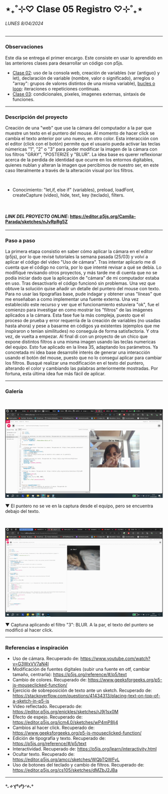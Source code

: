 # ⋆₊˚⊹♡ Clase 05 Registro ♡⊹˚₊⋆
###### _LUNES 8/04/2024_

***
 
### Observaciones

<!---Recordar para programar "md" (markdown): 
- https://github.com/adam-p/markdown-here/wiki/Markdown-Cheatsheet 
- https://www.markdownguide.org/basic-syntax/--->
Este día se entrega el primer encargo. Este consiste en usar lo aprendido en las anteriores clases para desarrollar un código con p5js.

- [Clase 02](https://github.com/disenoUDP/dis9034-2024-1/tree/main/clases/clase-02): uso de la consola web, creación de variables (var {antiguo} y let), declaración de variable (nombre, valor o significado), arreglos o "array": grupos de valores distintos de una misma variable), [bucles o loop](https://developer.mozilla.org/en-US/docs/Web/JavaScript/Guide/Loops_and_iteration): iteraciones o repeticiones continuas.
- [Clase 03](https://github.com/disenoUDP/dis9034-2024-1/tree/main/clases/clase-03): condicionales, pixeles, imagenes externas, sintaxis de funciones.

***
 
### Descripción del proyecto
Creación de una "web" que use la cámara del computador a la par que muestre un texto en el puntero del mouse. Al momento de hacer click se cambia el texto anterior por uno nuevo, en otro color. Esta interacción con el editor (click con el botón) permite que el usuario pueda activar las teclas númericas "1", "2" o "3" para poder modificar la imagen de la cámara con los filtros "GRAY", "POSTERIZE y "BLUR". La idea base es querer reflexionar acerca de la perdida de identidad que ocurre en los entornos digitables, quienes nublan y alteran la imagen que percibimos de nuestro ser, en este caso literalmente a través de la alteración visual por los filtros.

<br>

- Conocimiento: "let,if, else if" (variables), preload, loadFont, createCapture (video), hide, text, key (teclado), filters.

<br>

#### *LINK DEL PROYECTO ONLINE*: https://editor.p5js.org/Camila-Parada/sketches/nJvRpRg5Z 

***

### Paso a paso

La primera etapa consistio en saber cómo aplicar la cámara en el editor (p5js), por lo que revisé tutoriales la semana pasada (25/03) y volví a aplicar el código del video "Uso de cámara". Tras intentar aplicarlo me di cuenta que el código no corría, por lo que intenté revisar a qué se debía. Lo modifiqué revisando otros proyectos, y más tarde me di cuenta que no se podía iniciar dado que la aplicación de "cámara" de mi computador estaba en uso. Tras desactivarlo el código funcionó sin problemas. Una vez que obtuve la solución quise añadir un detalle del puntero del mouse con texto. Para no usar las tipografías base, pude indagar y obtener unas "líneas" que me enseñaban a como implementar una fuente externa. Una vez establecido este recurso y ver que el funcionamiento estuviera "ok", fue el comienzo para investigar en como mostrar los "filtros" de las imágenes aplicados a la cámara. Esta fase fue la más compleja, puesto que el proceso de prueba y error requerría de la creación de variables (no usadas hasta ahora) y pese a basarme en códigos ya existentes (ejemplos que me inspiraron o tenían similitudes) no conseguía de forma satisfactoria. Y otra vez, de vuelta a empezar. Al final di con un proyecto de un chico que expone distintos filtros a una misma imagen usando las teclas numericas del equipo. Esto fue aplicado en la línea 35, adaptando los parámetros. Ya concretada mi idea base desarrollé interés de generar una interacción usando el botón del mouse, puesto que no lo conseguí aplicar para cambiar los filtros. Busqué realizar una modificación en el texto del puntero, alterando el color y cambiando las palabras anteriormente mostradas. Por fortuna, esta última idea fue más fácil de aplicar.

***

### Galería
<br>

![primera etapa - resultado](./images/primera.etapa-resultado.png)

▼ El puntero no se ve en la captura desde el equipo, pero se encuentra debajo del texto.

<br>

![segunda etapa - resultado final](./images/segunda.etapa-resultado.final.png)

▼ Captuna aplicando el filtro "3": BLUR. A la par, el texto del puntero se modificó al hacer click.

***

### Referencias e inspiración

- Uso de cámara. Recuperado de: https://www.youtube.com/watch?v=G3WxVV7aN4I
- Modificación de fuentes digitales (subir una fuente en otf, cambiar tamaño, centrarla): https://p5js.org/reference/#/p5/text
- Cambio de colores. Recuperado de: https://www.geeksforgeeks.org/p5-js-mouseclicked-function/
- Ejercicio de sobreposición de texto ante un sketch. Recuperado de: https://stackoverflow.com/questions/41434313/placing-text-on-top-of-a-sketch-in-p5-js
- Video reflectado. Recuperado de: https://editor.p5js.org/enickles/sketches/rJ9j1sx0M
- Efecto de espejo. Recuperado de: https://editor.p5js.org/icm4.0/sketches/wP4mP8Ij4
- Cambios al hacer click. Recuperado de: https://www.geeksforgeeks.org/p5-js-mouseclicked-function/
- Edición de tipografía y texto. Recuperado de: https://p5js.org/reference/#/p5/text
- Interactividad. Recuperado de: https://p5js.org/learn/interactivity.html
- Ocultar texto. Recuperado de: https://editor.p5js.org/amcc/sketches/WQbTQWFyL
- Uso de botones del teclado y cambio de filtros. Recuperado de: https://editor.p5js.org/cs105/sketches/dMZbJ2JBa

***
 <!--- PLS que me vaya bien, me esforcé intentando construir estos códigos (ᗒᗣᗕ)՞. Fue un largo proceso de prueba y error, caida y aprendizaje, rebuscar y probar.
 Me cuesta aprender, pero intento ponerle mucho empeño ૮◞ ﻌ ◟ა --->
 
 ##### *°˖✧◝(⁰▿⁰)◜✧˖°*
